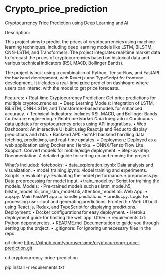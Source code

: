# Crypto_price_prediction
Cryptocurrency Price Prediction using Deep Learning and AI

Description:

This project aims to predict the prices of cryptocurrencies using machine learning techniques, including deep learning models like LSTM, BiLSTM, CNN-LSTM, and Transformers. The project integrates real-time market data to forecast the prices of cryptocurrencies based on historical data and various technical indicators (RSI, MACD, Bollinger Bands).

The project is built using a combination of Python, TensorFlow, and FastAPI for backend development, with React.js and TypeScript for frontend development. It includes a real-time price prediction dashboard where users can interact with the model to get price forecasts.

Features:
	•	Real-time Cryptocurrency Prediction: Get price predictions for multiple cryptocurrencies.
	•	Deep Learning Models: Integration of LSTM, BiLSTM, CNN-LSTM, and Transformer-based models for enhanced accuracy.
	•	Technical Indicators: Includes RSI, MACD, and Bollinger Bands for feature engineering.
	•	Real-time Market Data Integration: Continuous data updates for cryptocurrency prices using API integrations.
	•	Web Dashboard: An interactive UI built using React.js and Redux to display predictions and data.
	•	Backend API: FastAPI backend handling data fetching, predictions, and real-time updates.
	•	Deployment: Deployed as a web application using Docker and Heroku.
	•	ONNX/TensorFlow Lite Support: Convert models for mobile/edge deployment.
	•	Step-by-Step Documentation: A detailed guide for setting up and running the project.

What’s Included:
	Notebooks:
	•	data_exploration.ipynb: Data analysis and visualization.
	•	model_training.ipynb: Model training and experiments.
	Scripts:
	•	evaluate.py: Evaluating the model performance.
	•	preprocess.py: Data preprocessing for model input.
	•	train_model.py: Script for training the models.
	Models:
	•	Pre-trained models such as lstm_model.h5, bilstm_model.h5, cnn_lstm_model.h5, attention_model.h5.
	Web App:
	•	app.py: Main FastAPI app to handle predictions.
	•	predict.py: Logic for processing user input and generating predictions.
	Frontend:
	•	Web UI built using React.js, Redux, and TypeScript for displaying predictions.
	Deployment:
	•	Docker configurations for easy deployment.
	•	Heroku deployment guide for hosting the web app.
	Other:
	•	requirements.txt: Python dependencies.
	•	README.md: Documentation to guide you through setting up the project.
	•	.gitignore: For ignoring unnecessary files in the repo.

 git clone https://github.com/yourusername/cryptocurrency-price-prediction.git
 
cd cryptocurrency-price-prediction

pip install -r requirements.txt
